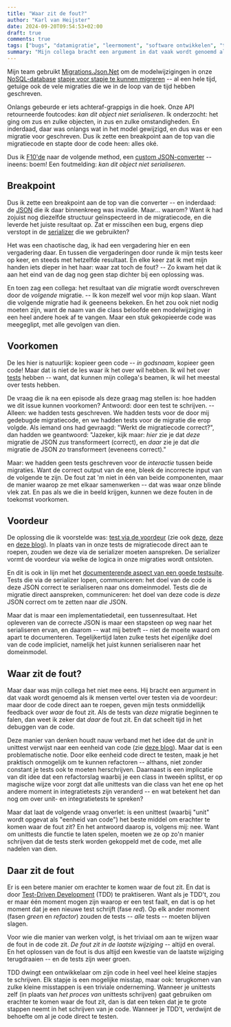 ```yaml
---
title: "Waar zit de fout?"
author: "Karl van Heijster"
date: 2024-09-20T09:54:53+02:00
draft: true
comments: true
tags: ["bugs", "datamigratie", "leermoment", "software ontwikkelen", "test-driven development", "testen", "unit tests"]
summary: "Mijn collega bracht een argument in dat vaak wordt genoemd als ik mensen vertel over testen via de voordeur: maar door de code direct aan te roepen, geven mijn tests onmiddellijk feedback over *waar* de fout zit. Als de tests van *deze* migratie beginnen te falen, dan weet ik zeker dat *daar* de fout zit. En dat scheelt tijd in het debuggen van de code. -- Maar dat laat de volgende vraag onverlet: is een unittest (waarbij \"unit\" wordt opgevat als "eenheid van code") het beste middel om erachter te komen waar de fout zit?"
---
```


Mijn team gebruikt [Migrations.Json.Net](https://github.com/Weingartner/Migrations.Json.Net "'WeinGartner/Migrations.Json.Net', GitHub") om de modelwijzigingen in onze [NoSQL-database](https://nl.wikipedia.org/wiki/NoSQL "'NoSQL', Wikipedia") [stapje voor stapje te kunnen migreren](/blog/21/09/stapje-voor-stapje-data-migreren/ "'Stapje voor stapje data migreren'") -- al een hele tijd, getuige ook de vele migraties die we in de loop van de tijd hebben geschreven.


Onlangs gebeurde er iets achteraf-grappigs in die hoek. Onze API retourneerde foutcodes: *kan dit object niet serialiseren*. Ik onderzocht: het ging om zus en zulke objecten, in zus en zulke omstandigheden. En inderdaad, daar was onlangs wat in het model gewijzigd, en dus was er een migratie voor geschreven. Dus ik zette een breakpoint aan de top van die migratiecode en stapte door de code heen: alles oké. 


Dus ik [F10'de](https://learn.microsoft.com/en-us/visualstudio/debugger/debugger-feature-tour?view=vs-2022#step-over-code-to-skip-functions "'Step over code to skip functions' in 'First look at the Visual Studio Debugger', Microsoft documentatie") naar de volgende method, een [custom JSON-converter](https://learn.microsoft.com/en-us/dotnet/standard/serialization/system-text-json/converters-how-to?pivots=dotnet-8-0 "'How to write custom converters for JSON serialization (marshalling) in .NET'") -- ineens: boem! Een foutmelding: *kan dit object niet serialiseren*.


## Breakpoint


Dus ik zette een breakpoint aan de top van die converter -- en inderdaad: de [JSON](https://www.json.org/json-en.html) die ik daar binnenkreeg was invalide. Maar... waarom? Want ik had zojuist nog diezelfde structuur geïnspecteerd in de migratiecode, en die leverde het juiste resultaat op. Zat er misscihen een bug, ergens diep verstopt in de [serializer](https://www.newtonsoft.com/JSON/help/html/SerializingJSON.htm "'Serializing and Deserializing JSON', Newtonsoft documentatie") die we gebruikten?


Het was een chaotische dag, ik had een vergadering hier en een vergadering daar. En tussen die vergaderingen door runde ik mijn tests keer op keer, en steeds met hetzelfde resultaat. En elke keer zat ik met mijn handen iets dieper in het haar: waar zat toch de fout? -- Zo kwam het dat ik aan het eind van de dag nog geen stap dichter bij een oplossing was.


En toen zag een collega: het resultaat van *die* migratie wordt overschreven door de *volgende* migratie. -- Ik kon mezelf wel voor mijn kop slaan. Want die volgende migratie had ik geeneens bekeken. En het zou ook niet nodig moeten zijn, want de naam van die class beloofde een modelwijziging in een heel andere hoek af te vangen. Maar een stuk gekopieerde code was meegeglipt, met alle gevolgen van dien.


## Voorkomen


De les hier is natuurlijk: kopieer geen code -- *in godsnaam*, kopieer geen code! Maar dat is niet de les waar ik het over wil hebben. Ik wil het over [tests](/tags/testen/ "Blogs met de tag 'testen'") hebben -- want, dat kunnen mijn collega's beamen, ik wil het meestal over tests hebben.


De vraag die ik na een episode als deze graag mag stellen is: hoe hadden we dit issue kunnen voorkomen? Antwoord: door een test te schrijven. -- Alleen: we hadden tests geschreven. We hadden tests voor de door mij gedebugde migratiecode, en we hadden tests voor de migratie die erop volgde. Als iemand ons had gevraagd: "Werkt de migratiecode correct?", dan hadden we geantwoord: "Jazeker, kijk maar: *hier* zie je dat *deze* migratie de JSON *zus* transformeert (correct), en *daar* zie je dat *die* migratie de JSON *zo* transformeert (eveneens correct)."


Maar: we hadden geen tests geschreven voor de *interactie* tussen beide migraties. Want de correct output van de ene, bleek de incorrecte input van de volgende te zijn. De fout zat 'm niet in één van beide componenten, maar de manier waarop ze met elkaar samenwerken -- dat was waar onze blinde vlek zat. En pas als we die in beeld krijgen, kunnen we deze fouten in de toekomst voorkomen.


## Voordeur


De oplossing die ik voorstelde was: [test via de voordeur](/blog/22/06/testen-via-de-voordeur/ "'Testen via de voordeur'") (zie ook [deze](/blog/22/09/tests-als-vangnet/ "'Tests als vangnet'"), [deze](/blog/22/11/test-het-systeem-niet-de-class/ "'Test het systeem, niet de class'") en [deze blog](/blog/22/12/tests-zijn-specs/ "'Tests zijn specs'")). In plaats van in onze tests de migratiecode direct aan te roepen, zouden we deze via de serializer moeten aanspreken. De serializer vormt de voordeur via welke de logica in onze migraties wordt ontsloten.


En dit is ook in lijn met het [documenterende aspect van een goede testsuite](/blog/22/09/tests-als-documentatie/ "'Tests als documentatie'"). Tests die via de serializer lopen, communiceren: het doel van de code is deze JSON correct te serialiseren naar ons domeinmodel. Tests die de migratie direct aanspreken, communiceren: het doel van deze code is *deze* JSON correct om te zetten naar *die* JSON. 


Maar dat is maar een implementatiedetail, een tussenresultaat. Het opleveren van de correcte JSON is maar een stapsteen op weg naar het serialiseren ervan, en daarom -- wat mij betreft -- niet de moeite waard om apart te documenteren. Tegelijkertijd laten zulke tests het *eigenlijke* doel van de code impliciet, namelijk het juist kunnen serialiseren naar het domeinmodel.


## Waar zit de fout?


Maar daar was mijn collega het niet mee eens. Hij bracht een argument in dat vaak wordt genoemd als ik mensen vertel over testen via de voordeur: maar door de code direct aan te roepen, geven mijn tests onmiddellijk feedback over *waar* de fout zit. Als de tests van *deze* migratie beginnen te falen, dan weet ik zeker dat *daar* de fout zit. En dat scheelt tijd in het debuggen van de code.


Deze manier van denken houdt nauw verband met het idee dat de *unit* in unittest verwijst naar een eenheid van code (zie [deze blog](/blog/22/11/wat-is-een-unit/ "'Wat is een unit?'")). Maar dat is een problematische notie. Door elke eenheid code direct te testen, maak je het praktisch onmogelijk om te kunnen refactoren -- althans, niet zonder constant je tests ook te moeten herschrijven. Daarnaast is een implicatie van dit idee dat een refactorslag waarbij je een class in tweeën splitst, er op magische wijze voor zorgt dat alle unittests van die class van het ene op het andere moment in integratietests zijn veranderd -- en wat betekent het dan nog om over unit- en integratietests te spreken?


Maar dat laat de volgende vraag onverlet: is een unittest (waarbij "unit" wordt opgevat als "eenheid van code") het beste middel om erachter te komen waar de fout zit? En het antwoord daarop is, volgens mij: nee. Want om unittests die functie te laten spelen, moeten we ze op zo'n manier schrijven dat de tests sterk worden gekoppeld met de code, met alle nadelen van dien.


## Daar zit de fout


Er is een betere manier om erachter te komen waar de fout zit. En dat is door [Test-Driven Development](/tags/test-driven-development/ "Blogs met de tag 'test-driven development'") (TDD) te praktiseren. Want als je TDD't, zou er maar één moment mogen zijn waarop er een test faalt, en dat is op het moment dat je een nieuwe test schrijft (fase *red*). Op elk ander moment (fasen *green* en *refactor*) zouden de tests -- *alle* tests -- moeten blijven slagen.


Voor wie die manier van werken volgt, is het triviaal om aan te wijzen waar de fout in de code zit. *De fout zit in de laatste wijziging* -- altijd en overal. En het oplossen van de fout is dus altijd een kwestie van de laatste wijziging terugdraaien -- en de tests zijn weer groen.


TDD dwingt een ontwikkelaar om zijn code in heel veel heel kleine stapjes te schrijven. Elk stapje is een mogelijke misstap, maar ook: terugkomen van zulke kleine misstappen is een triviale onderneming. Wanneer je unittests zelf (in plaats van *het proces van* unittests schrijven) gaat gebruiken om erachter te komen waar de fout zit, dan is dat een teken dat je te grote stappen neemt in het schrijven van je code. Wanneer je TDD't, verdwijnt de behoefte om al je code direct te testen. 
